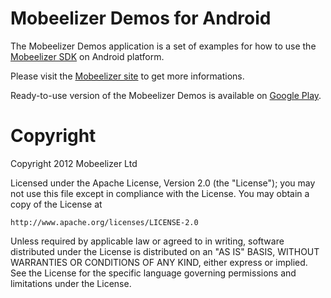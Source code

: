 # Mobeelizer Demos for Android

The Mobeelizer Demos application is a set of examples for how to use the [Mobeelizer SDK](https://github.com/mobeelizer/ios-sdk/) on Android platform.

Please visit the [Mobeelizer site](http://www.mobeelizer.com/) to get more informations.

Ready-to-use version of the Mobeelizer Demos is available on [Google Play](https://play.google.com/store/apps/details?id=com.mobeelizer.demos).

# Copyright

Copyright 2012 Mobeelizer Ltd

Licensed under the Apache License, Version 2.0 (the "License"); you may not use this file except in compliance with the License. 
You may obtain a copy of the License at 

    http://www.apache.org/licenses/LICENSE-2.0

Unless required by applicable law or agreed to in writing, software distributed under the License is distributed on an "AS IS" BASIS, WITHOUT WARRANTIES OR CONDITIONS OF ANY KIND, either express or implied. See the License for the specific language governing permissions and limitations under the License.
